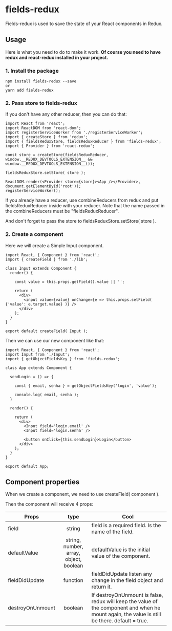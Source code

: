 # fields-redux

Fields-redux is used to save the state of your React components in Redux.

## Usage

Here is what you need to do to make it work.
**Of course you need to have redux and react-redux installed in your project.**

### 1. Install the package

```
npm install fields-redux --save
or
yarn add fields-redux
```
### 2. Pass store to fields-redux

  If you don't have any other reducer, then you can do that:
```
import React from 'react';
import ReactDOM from 'react-dom';
import registerServiceWorker from './registerServiceWorker';
import { createStore } from 'redux';
import { fieldsReduxStore, fieldsReduxReducer } from 'fields-redux';
import { Provider } from 'react-redux';

const store = createStore(fieldsReduxReducer, window.__REDUX_DEVTOOLS_EXTENSION__ && window.__REDUX_DEVTOOLS_EXTENSION__());

fieldsReduxStore.setStore( store );

ReactDOM.render(<Provider store={store}><App /></Provider>, document.getElementById('root'));
registerServiceWorker();
```

If you already have a reducer, use combineReducers from redux and put fieldsReduxReducer inside with your reducer.
Note that the name passed in the combineReducers must be "fieldsReduxReducer".

And don't forget to pass the store to fieldsReduxStore.setStore( store ).


### 2. Create a component

Here we will create a Simple Input component.

```
import React, { Component } from 'react';
import { createField } from './lib';

class Input extends Component {
  render() {

    const value = this.props.getField().value || '';

    return (
      <div>
        <input value={value} onChange={e => this.props.setField( {'value': e.target.value} )} />
      </div>
    );
  }
}

export default createField( Input );
```

Then we can use our new component like that:
```
import React, { Component } from 'react';
import Input from './Input';
import { getObjectFieldsKey } from 'fields-redux';

class App extends Component {

  sendLogin = () => {

    const { email, senha } = getObjectFieldsKey('login', 'value');

    console.log( email, senha );
  }

  render() {

    return (
      <div>
        <Input field='login.email' />
        <Input field='login.senha' />

        <button onClick={this.sendLogin}>Login</button>
      </div>
    );
  }
}

export default App;
```

## Component properties

When we create a component, we need to use createField( component ).

Then the component will receive 4 props:

| Props       | type           | Cool  |
| ------------- |:-------------:| ------------- |
| field      | string | field is a required field. Is the name of the field. |
| defaultValue      | string, number, array, object, boolean      | defaultValue is the initial value of the component.   |
| fieldDidUpdate | function      |    fieldDidUpdate listen any change in the field object and return it. |
| destroyOnUnmount | boolean      |    If destroyOnUnmount is false, redux will keep the value of the component and when he mount again, the value is still be there. default = true.   |
